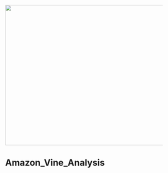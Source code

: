 <p align="center">
<img width="700" height="450" src="https://user-images.githubusercontent.com/74840026/136681510-348fe2d4-98dd-4b66-867a-8acfc4661c08.png">                                      
</p>


# Amazon_Vine_Analysis
